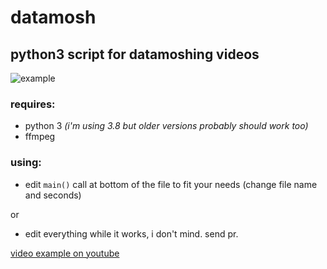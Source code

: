# datamosh
## python3 script for datamoshing videos

![example](https://assets.rocketstock.com/uploads/2017/07/Datamosh-Cover-1000x576.jpg)


### requires:
* python 3  _(i'm using 3.8 but older versions probably should work too)_
* ffmpeg

### using:
 * edit `main()` call at bottom of the file to fit your needs (change file name and seconds)
 
 or 
 
 * edit everything while it works, i don't mind. send pr.
 


[video example on youtube](https://youtu.be/4yXQb1KNgLI)

